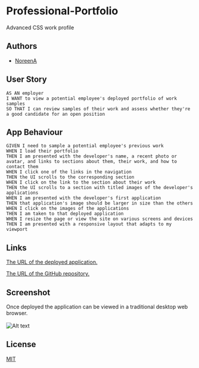 # Professional-Portfolio
Advanced CSS work profile

## Authors

- [NoreenA](https://github.com/noori36)


## User Story

```
AS AN employer
I WANT to view a potential employee's deployed portfolio of work samples
SO THAT I can review samples of their work and assess whether they're a good candidate for an open position
```
## App Behaviour 

```
GIVEN I need to sample a potential employee's previous work
WHEN I load their portfolio
THEN I am presented with the developer's name, a recent photo or avatar, and links to sections about them, their work, and how to contact them
WHEN I click one of the links in the navigation
THEN the UI scrolls to the corresponding section
WHEN I click on the link to the section about their work
THEN the UI scrolls to a section with titled images of the developer's applications
WHEN I am presented with the developer's first application
THEN that application's image should be larger in size than the others
WHEN I click on the images of the applications
THEN I am taken to that deployed application
WHEN I resize the page or view the site on various screens and devices
THEN I am presented with a responsive layout that adapts to my viewport
```


## Links

[The URL of the deployed application.](https://noori36.github.io/PasswordGenerator/)

[The URL of the GitHub repository.](https://github.com/noori36/Professional-Portfolio)


## Screenshot
Once deployed the application can be viewed in a traditional desktop web browser. <br />
<br />
![Alt text](https://github.com/noori36/Professional-Portfolio/tree/main/assets/images/screenshot.png?raw=true "Optional Title")


## License

[MIT](https://choosealicense.com/licenses/mit/)
